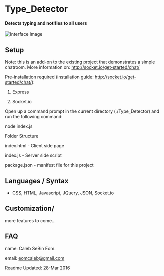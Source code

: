 # Type_Detector #
#### Detects typing and notifies to all users ####
![Interface Image](/img/demonstration.PNG)

## Setup ##
Note: this is an add-on to the existing project that demonstrates a simple chatroom. More information on: http://socket.io/get-started/chat/

Pre-installation required (installation guide: http://socket.io/get-started/chat/):

1. Express

2. Socket.io


Open up a command prompt in the current directory (./Type_Detector) and run the following command:

node index.js


Folder Structure

index.html - Client side page

index.js - Server side script

package.json - manifest file for this project


## Languages / Syntax ##
* CSS, HTML, Javascript, JQuery, JSON, Socket.io

## Customization/ ##
more features to come...

## FAQ ##
name: Caleb SeBin Eom.

email: eomcaleb@gmail.com


Readme Updated: 28-Mar 2016
